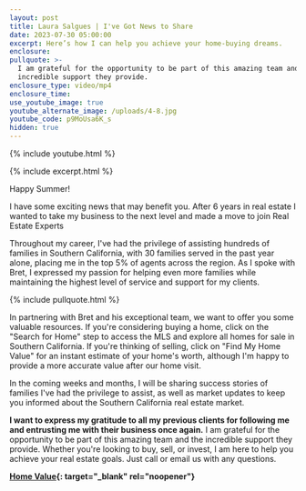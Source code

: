```yaml
---
layout: post
title: Laura Salgues | I've Got News to Share
date: 2023-07-30 05:00:00
excerpt: Here’s how I can help you achieve your home-buying dreams.
enclosure:
pullquote: >-
  I am grateful for the opportunity to be part of this amazing team and the
  incredible support they provide.
enclosure_type: video/mp4
enclosure_time:
use_youtube_image: true
youtube_alternate_image: /uploads/4-8.jpg
youtube_code: p9MoUsa6K_s
hidden: true
---
```

{% include youtube.html %}

{% include excerpt.html %}

Happy Summer!

I have some exciting news that may benefit you. After 6 years in real estate I wanted to take my business to the next level and made a move to join Real Estate Experts

Throughout my career, I've had the privilege of assisting hundreds of families in Southern California, with 30 families served in the past year alone, placing me in the top 5% of agents across the region. As I spoke with Bret, I expressed my passion for helping even more families while maintaining the highest level of service and support for my clients.

{% include pullquote.html %}

In partnering with Bret and his exceptional team, we want to offer you some valuable resources. If you're considering buying a home, click on the "Search for Home" step to access the MLS and explore all homes for sale in Southern California. If you're thinking of selling, click on "Find My Home Value" for an instant estimate of your home's worth, although I'm happy to provide a more accurate value after our home visit.

In the coming weeks and months, I will be sharing success stories of families I've had the privilege to assist, as well as market updates to keep you informed about the Southern California real estate market.

**I want to express my gratitude to all my previous clients for following me and entrusting me with their business once again.** I am grateful for the opportunity to be part of this amazing team and the incredible support they provide. Whether you're looking to buy, sell, or invest, I am here to help you achieve your real estate goals. Just call or email us with any questions.

**[Home Value](https://realestateexperts.hifello.com/lp/64d2dda011fdf40025f57515){: target="_blank" rel="noopener"}**<br>​​